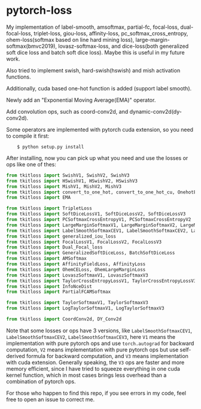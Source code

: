 # pytorch-loss



My implementation of label-smooth, amsoftmax, partial-fc, focal-loss, dual-focal-loss, triplet-loss, giou-loss, affinity-loss, pc_softmax_cross_entropy, ohem-loss(softmax based on line hard mining loss), large-margin-softmax(bmvc2019), lovasz-softmax-loss, and dice-loss(both generalized soft dice loss and batch soft dice loss). Maybe this is useful in my future work.


Also tried to implement swish, hard-swish(hswish) and mish activation functions.

Additionally, cuda based one-hot function is added (support label smooth).

Newly add an "Exponential Moving Average(EMA)" operator.

Add convolution ops, such as coord-conv2d, and dynamic-conv2d(dy-conv2d).

Some operators are implemented with pytorch cuda extension, so you need to compile it first: 
```
    $ python setup.py install
```

After installing, now you can pick up what you need and use the losses or ops like one of thes: 

```python
from tkitloss import SwishV1, SwishV2, SwishV3
from tkitloss import HSwishV1, HSwishV2, HSwishV3
from tkitloss import MishV1, MishV2, MishV3
from tkitloss import convert_to_one_hot, convert_to_one_hot_cu, OnehotEncoder
from tkitloss import EMA

from tkitloss import TripletLoss
from tkitloss import SoftDiceLossV1, SoftDiceLossV2, SoftDiceLossV3
from tkitloss import PCSoftmaxCrossEntropyV1, PCSoftmaxCrossEntropyV2
from tkitloss import LargeMarginSoftmaxV1, LargeMarginSoftmaxV2, LargeMarginSoftmaxV3
from tkitloss import LabelSmoothSoftmaxCEV1, LabelSmoothSoftmaxCEV2, LabelSmoothSoftmaxCEV3
from tkitloss import generalized_iou_loss
from tkitloss import FocalLossV1, FocalLossV2, FocalLossV3
from tkitloss import Dual_Focal_loss
from tkitloss import GeneralizedSoftDiceLoss, BatchSoftDiceLoss
from tkitloss import AMSoftmax
from tkitloss import AffinityFieldLoss, AffinityLoss
from tkitloss import OhemCELoss, OhemLargeMarginLoss
from tkitloss import LovaszSoftmaxV1, LovaszSoftmaxV3
from tkitloss import TaylorCrossEntropyLossV1, TaylorCrossEntropyLossV3
from tkitloss import InfoNceDist
from tkitloss import PartialFCAMSoftmax

from tkitloss import TaylorSoftmaxV1, TaylorSoftmaxV3
from tkitloss import LogTaylorSoftmaxV1, LogTaylorSoftmaxV3

from tkitloss import CoordConv2d, DY_Conv2d
```
Note that some losses or ops have 3 versions, like `LabelSmoothSoftmaxCEV1`, `LabelSmoothSoftmaxCEV2`, `LabelSmoothSoftmaxCEV3`, here `V1` means the implementation with pure pytorch ops and use `torch.autograd` for backward computation, `V2` means implementation with pure pytorch ops but use self-derived formula for backward computation, and `V3` means implementation with cuda extension. Generally speaking, the `V3` ops are faster and more memory efficient, since I have tried to squeeze everything in one cuda kernel function, which in most cases brings less overhead than a combination of pytorch ops.


For those who happen to find this repo, if you see errors in my code, feel free to open an issue to correct me.
